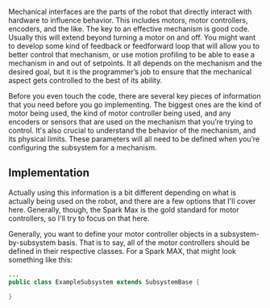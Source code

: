 Mechanical interfaces are the parts of the robot that directly interact with hardware to influence behavior. This includes motors, motor controllers, encoders, and the like. The key to an effective mechanism is good code. Usually this will extend beyond turning a motor on and off. You might want to develop some kind of feedback or feedforward loop that will allow you to better control that mechanism, or use motion profiling to be able to ease a mechanism in and out of setpoints. It all depends on the mechanism and the desired goal, but it is the programmer’s job to ensure that the mechanical aspect gets controlled to the best of its ability. 

Before you even touch the code, there are several key pieces of information that you need before you go implementing. The biggest ones are the kind of motor being used, the kind of motor controller being used, and any encoders or sensors that are used on the mechanism that you’re trying to control. It's also crucial to understand the behavior of the mechanism, and its physical limits. These parameters will all need to be defined when you’re configuring the subsystem for a mechanism.

## Implementation

Actually using this information is a bit different depending on what is actually being used on the robot, and there are a few options that I'll cover here. Generally, though, the Spark Max is the gold standard for motor controllers, so I'll try to focus on that here. 

Generally, you want to define your motor controller objects in a subsystem-by-subsystem basis. That is to say, all of the motor controllers should be defined in their respective classes. For a Spark MAX, that might look something like this:

```java
...
public class ExampleSubsystem extends SubsystemBase {

}
```